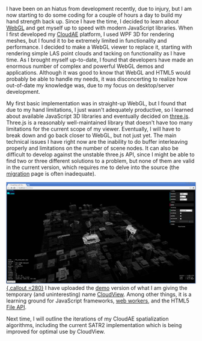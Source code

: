I have been on an hiatus from development recently, due to injury, but I am now starting to do some coding for a couple of hours a day to build my hand strength back up.  Since I have the time, I decided to learn about [WebGL][] and get myself up to speed with modern JavaScript libraries.  When I first developed my [CloudAE][] platform, I used WPF 3D for rendering meshes, but I found it to be extremely limited in functionality and performance.  I decided to make a WebGL viewer to replace it, starting with rendering simple LAS point clouds and tacking on functionality as I have time.  As I brought myself up-to-date, I found that developers have made an enormous number of complex and powerful WebGL demos and applications.  Although it was good to know that WebGL and HTML5 would probably be able to handle my needs, it was disconcerting to realize how out-of-date my knowledge was, due to my focus on desktop/server development.  

My first basic implementation was in straight-up WebGL, but I found that due to my hand limitations, I just wasn't adequately productive, so I learned about available JavaScript 3D libraries and eventually decided on [three.js][].  Three.js is a reasonably well-maintained library that doesn't have too many limitations for the current scope of my viewer.  Eventually, I will have to break down and go back closer to WebGL, but not just yet.  The main technical issues I have right now are the inability to do buffer interleaving properly and limitations on the number of scene nodes.  It can also be difficult to develop against the unstable three.js API, since I might be able to find two or three different solutions to a problem, but none of them are valid in the current version, which requires me to delve into the source (the [migration][] page is often inadequate).

[![](/uploads/2014/05/CloudView-TO.png){.callout =280}](/uploads/2014/05/CloudView-TO.png)
I have uploaded the [demo][] version of what I am giving the temporary (and uninteresting) name [CloudView][].  Among other things, it is a learning ground for JavaScript frameworks, [web workers][], and the HTML5 [File API][].

Next time, I will outline the iterations of my CloudAE spatialization algorithms, including the current SATR2 implementation which is being improved for optimal use by CloudView.


[file api]: http://www.w3.org/TR/FileAPI/  "File API"
[web workers]: https://developer.mozilla.org/en-US/docs/Web/Guide/Performance/Using_web_workers  "Using web workers"
[three.js]: http://threejs.org/  "three.js"
[migration]: https://github.com/mrdoob/three.js/wiki/Migration  "Three.js Migration"
[webgl]: https://en.wikipedia.org/wiki/WebGL  "WebGL"
[demo]: http://cloudview.jacere.net  "CloudView Demo"
[cloudview]: /cloudview  "CloudView"
[cloudae]: /cloudae  "CloudAE"